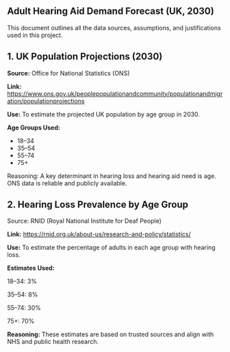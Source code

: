 ## Adult Hearing Aid Demand Forecast (UK, 2030)
This document outlines all the data sources, assumptions, and justifications used in this project.

## 1. UK Population Projections (2030)
**Source:** Office for National Statistics (ONS)

**Link:** https://www.ons.gov.uk/peoplepopulationandcommunity/populationandmigration/populationprojections

**Use:** To estimate the projected UK population by age group in 2030.

**Age Groups Used:**
- 18–34
- 35–54
- 55–74
- 75+

Reasoning: A key determinant in hearing loss and hearing aid need is age. ONS data is reliable and publicly available.

## 2. Hearing Loss Prevalence by Age Group
Source: RNID (Royal National Institute for Deaf People)

**Link:** https://rnid.org.uk/about-us/research-and-policy/statistics/

**Use:** To estimate the percentage of adults in each age group with hearing loss.

**Estimates Used:**

18–34: 3%

35–54: 8%

55–74: 30%

75+: 70%

**Reasoning:** These estimates are based on trusted sources and align with NHS and public health research.





